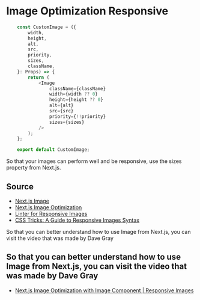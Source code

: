 # Image Optimization Responsive

```js
    const CustomImage = ({
        width,
        height,
        alt,
        src,
        priority,
        sizes,
        className,
    }: Props) => {
        return (
            <Image
                className={className}
                width={width ?? 0}
                height={height ?? 0}
                alt={alt}
                src={src}
                priority={!!priority}
                sizes={sizes}
            />
        );
    };

    export default CustomImage;
```

So that your images can perform well and be responsive, use the sizes property from Next.js.

## Source
- [Next.js Image](https://nextjs.org/docs/app/api-reference/components/image)
- [Next.js Image Optimization](https://nextjs.org/docs/app/building-your-application/optimizing/images)
- [Linter for Responsive Images](https://ausi.github.io/respimagelint/)
- [CSS Tricks: A Guide to Responsive Images Syntax](https://css-tricks.com/a-guide-to-the-responsive-images-syntax-in-html/)

So that you can better understand how to use Image from Next.js, you can visit the video that was made by Dave Gray

## So that you can better understand how to use Image from Next.js, you can visit the video that was made by Dave Gray
- [Next.js Image Optimization with Image Component | Responsive Images](https://youtu.be/gpJKj45AikY)
